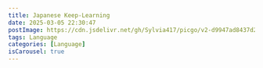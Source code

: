 ```yaml
---
title: Japanese Keep-Learning
date: 2025-03-05 22:30:47
postImage: https://cdn.jsdelivr.net/gh/Sylvia417/picgo/v2-d9947ad8437d2b3efef232c7dcf0246e_r.jpg
tags: Language
categories: [Language]
isCarousel: true
---
```

